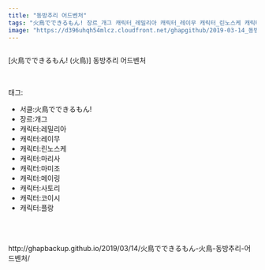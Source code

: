 ```yaml
---
title: "동방추리 어드벤처"
tags: "火鳥でできるもん! 장르_개그 캐릭터_레밀리아 캐릭터_레이무 캐릭터_린노스케 캐릭터_마리사 캐릭터_마미조 캐릭터_메이링 캐릭터_사토리 캐릭터_코이시 캐릭터_플랑드르 火鳥 동방／웹코믹"
image: "https://d396uhqh54mlcz.cloudfront.net/ghapgithub/2019-03-14_동방추리 어드벤처/001.jpg"
---
```

<div class="article">
<div class="article-entry" itemprop="articleBody">
<p><img alt="" src="{{ site.imgserver7 }}/ghapgithub/2019-03-14_동방추리 어드벤처/001.jpg"/><br/><img alt="" src="{{ site.imgserver7 }}/ghapgithub/2019-03-14_동방추리 어드벤처/002.jpg"/><br/><img alt="" src="{{ site.imgserver7 }}/ghapgithub/2019-03-14_동방추리 어드벤처/003.jpg"/><br/><img alt="" src="{{ site.imgserver7 }}/ghapgithub/2019-03-14_동방추리 어드벤처/004.jpg"/><br/><img alt="" src="{{ site.imgserver7 }}/ghapgithub/2019-03-14_동방추리 어드벤처/005.jpg"/><br/><img alt="" src="{{ site.imgserver7 }}/ghapgithub/2019-03-14_동방추리 어드벤처/006.jpg"/><br/><img alt="" src="{{ site.imgserver7 }}/ghapgithub/2019-03-14_동방추리 어드벤처/007.jpg"/><br/><img alt="" src="{{ site.imgserver7 }}/ghapgithub/2019-03-14_동방추리 어드벤처/008.jpg"/><br/><img alt="" src="{{ site.imgserver7 }}/ghapgithub/2019-03-14_동방추리 어드벤처/009.jpg"/><br/><img alt="" src="{{ site.imgserver7 }}/ghapgithub/2019-03-14_동방추리 어드벤처/010.jpg"/><br/><img alt="" src="{{ site.imgserver7 }}/ghapgithub/2019-03-14_동방추리 어드벤처/011.jpg"/><br/><img alt="" src="{{ site.imgserver7 }}/ghapgithub/2019-03-14_동방추리 어드벤처/012.jpg"/><br/><img alt="" src="{{ site.imgserver7 }}/ghapgithub/2019-03-14_동방추리 어드벤처/013.jpg"/><br/><img alt="" src="{{ site.imgserver7 }}/ghapgithub/2019-03-14_동방추리 어드벤처/014.jpg"/><br/><img alt="" src="{{ site.imgserver7 }}/ghapgithub/2019-03-14_동방추리 어드벤처/015.jpg"/><br/><img alt="" src="{{ site.imgserver7 }}/ghapgithub/2019-03-14_동방추리 어드벤처/016.jpg"/><br/><img alt="" src="{{ site.imgserver7 }}/ghapgithub/2019-03-14_동방추리 어드벤처/017.jpg"/><br/><img alt="" src="{{ site.imgserver7 }}/ghapgithub/2019-03-14_동방추리 어드벤처/018.jpg"/><br/><img alt="" src="{{ site.imgserver7 }}/ghapgithub/2019-03-14_동방추리 어드벤처/019.jpg"/><br/><img alt="" src="{{ site.imgserver7 }}/ghapgithub/2019-03-14_동방추리 어드벤처/020.jpg"/><br/><img alt="" src="{{ site.imgserver7 }}/ghapgithub/2019-03-14_동방추리 어드벤처/021.jpg"/><br/><img alt="" src="{{ site.imgserver7 }}/ghapgithub/2019-03-14_동방추리 어드벤처/022.jpg"/><br/><img alt="" src="{{ site.imgserver7 }}/ghapgithub/2019-03-14_동방추리 어드벤처/023.jpg"/><br/><img alt="" src="{{ site.imgserver7 }}/ghapgithub/2019-03-14_동방추리 어드벤처/024.jpg"/><br/><img alt="" src="{{ site.imgserver7 }}/ghapgithub/2019-03-14_동방추리 어드벤처/025.jpg"/><br/><img alt="" src="{{ site.imgserver7 }}/ghapgithub/2019-03-14_동방추리 어드벤처/026.jpg"/><br/><img alt="" src="{{ site.imgserver7 }}/ghapgithub/2019-03-14_동방추리 어드벤처/027.jpg"/></p>
<p>[火鳥でできるもん! (火鳥)] 동방추리 어드벤처</p>
</div></div><br/>
<div class="tagTrail">
<p>태그: </p>
<ul>
<li>서클:火鳥でできるもん!</li>
<li>장르:개그</li>
<li>캐릭터:레밀리아</li>
<li>캐릭터:레이무</li>
<li>캐릭터:린노스케</li>
<li>캐릭터:마리사</li>
<li>캐릭터:마미조</li>
<li>캐릭터:메이링</li>
<li>캐릭터:사토리</li>
<li>캐릭터:코이시</li>
<li>캐릭터:플랑</li>
</ul>
</div><br/>

<br/>
<p id="refer">http://ghapbackup.github.io/2019/03/14/火鳥でできるもん-火鳥-동방추리-어드벤처/</p>
<br/>


